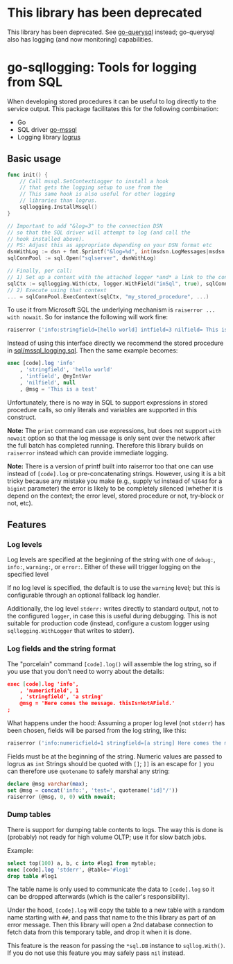 # This library has been deprecated

This library has been deprecated.  See [go-querysql](https://github.com/vippsas/go-querysql) instead; go-querysql also has logging (and now monitoring) capabilities.


# go-sqllogging: Tools for logging from SQL

When developing stored procedures it can be useful to log directly
to the service output. This package facilitates this for the
following combination:

* Go
* SQL driver [go-mssql](github.com/denisenkom/go-mssqldb)
* Logging library [logrus](github.com/sirupsen/logrus)

## Basic usage

```go
func init() {
	// Call mssql.SetContextLogger to install a hook
	// that gets the logging setup to use from the 
	// This same hook is also useful for other logging
	// libraries than logrus.
	sqllogging.InstallMssql()  
}

// Important to add "&log=3" to the connection DSN
// so that the SQL driver will attempt to log (and call the
// hook installed above).
// PS: Adjust this as appropriate depending on your DSN format etc
dsnWithLog := dsn + fmt.Sprintf("&log=%d", int(msdsn.LogMessages|msdsn.LogErrors))
sqlConnPool := sql.Open("sqlserver", dsnWithLog) 

// Finally, per call:
// 1) Set up a context with the attached logger *and* a link to the connection pool
sqlCtx := sqllogging.With(ctx, logger.WithField("inSql", true), sqlConnPool)
// 2) Execute using that context
... = sqlConnPool.ExecContext(sqlCtx, "my_stored_procedure", ...)
```

To use it from Microsoft SQL the underlying mechanism is `raiserror ... with nowait`.
So for instance the following will work fine:
```sql
raiserror ('info:stringfield=[hello world] intfield=3 nilfield= This is a test', 0, 0) with nowait;
```
Instead of using this interface directly we recommend the stored procedure
in [sql/mssql_logging.sql](sql/mssql_logging.sql). Then the same example
becomes:
```sql
exec [code].log 'info'
    , 'stringfield', 'hello world'
    , 'intfield', @myIntVar
    , 'nilfield', null
    , @msg = 'This is a test'
```
Unfortunately, there is no way in SQL to support expressions in stored procedure
calls, so only literals and variables are supported in this construct.

**Note:** The `print` command can use expressions, but does not
support `with nowait` option so that the log message is only sent over the
network after the full batch has completed running. Therefore this library
builds on `raiserror` instead which can provide immediate logging.

**Note:** There is a version of printf built into raiserror too that one
can use instead of `[code].log` or pre-concatenating strings. However,
using it is a bit tricky because any mistake you make (e.g., supply `%d`
instead of `%I64d` for a `bigint` parameter) the error is likely to be completely
silenced (whether it is depend on the context; the error level, stored procedure
or not, try-block or not, etc).

## Features

### Log levels

Log levels are specified at the beginning of the string
with one of `debug:`, `info:`, `warning:`, or `error:`.
Either of these will trigger logging on the specified level

If no log level is specified, the default is to use the
`warning` level; but this is configurable through an optional
fallback log handler.

Additionally, the log level `stderr:` writes directly to standard
output, not to the configured `logger`, in case this is useful
during debugging. This is not suitable for production code
(instead, configure a custom logger using `sqllogging.WithLogger`
that writes to stderr).

### Log fields and the string format

The "porcelain" command `[code].log()` will assemble the log string, so if you
use that you don't need to worry about the details:
```json
exec [code].log 'info',
    , 'numericfield', 1
    , 'stringfield', 'a string'
    @msg = 'Here comes the message. thisIs=NotAField.'
;
```

What happens under the hood:
Assuming a proper log level (not `stderr`) has been chosen,
fields will be parsed from the log string, like this:
```sql
raiserror ('info:numericfield=1 stringfield=[a string] Here comes the message. thisIs=NotAField.', 0, 0) with nowait;
```

Fields must be at the beginning of the string.
Numeric values are passed to logrus as `int`
Strings should be quoted with `[]`; `]]` is an escape for `]`
you can therefore use `quotename` to safely marshal any string:

```sql
declare @msg varchar(max);
set @msg = concat('info:', 'test=', quotename('id]"/'))
raiserror (@msg, 0, 0) with nowait;
```

### Dump tables

There is support for dumping table contents to logs.
The way this is done is (probably) not ready for high volume OLTP;
use it for slow batch jobs.

Example:

```sql
select top(100) a, b, c into #log1 from mytable;
exec [code].log 'stderr', @table='#log1'
drop table #log1
```

The table name is only used to communicate the data to `[code].log`
so it can be dropped afterwards (which is the caller's responsibility).

Under the hood, `[code].log` will copy the table to a new
table with a random name starting with `##`, and pass that name
to the this library as part of an error message. Then this library
will open a 2nd database connection to fetch data from this temporary
table, and drop it when it is done.

This feature is the reason for passing the `*sql.DB` instance
to `sqllog.With()`. If you do not use this feature you may
safely pass `nil` instead.
